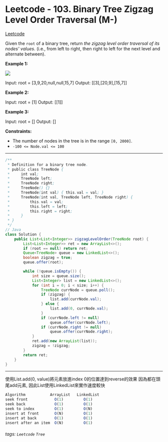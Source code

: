 # Leetcode - 103. Binary Tree Zigzag Level Order Traversal (M-)

[Leetcode](https://leetcode.com/problems/binary-tree-zigzag-level-order-traversal/description/)

Given the `root` of a binary tree, return _the zigzag level order traversal of its nodes' values_. (i.e., from left to right, then right to left for the next level and alternate between).

**Example 1:**

![](https://assets.leetcode.com/uploads/2021/02/19/tree1.jpg)

Input: root = [3,9,20,null,null,15,7]
Output: [[3],[20,9],[15,7]]

**Example 2:**

Input: root = [1]
Output: [[1]]

**Example 3:**

Input: root = []
Output: []

**Constraints:**

-   The number of nodes in the tree is in the range `[0, 2000]`.
-   `-100 <= Node.val <= 100`

---

```java
/**
 * Definition for a binary tree node.
 * public class TreeNode {
 *     int val;
 *     TreeNode left;
 *     TreeNode right;
 *     TreeNode() {}
 *     TreeNode(int val) { this.val = val; }
 *     TreeNode(int val, TreeNode left, TreeNode right) {
 *         this.val = val;
 *         this.left = left;
 *         this.right = right;
 *     }
 * }
 */
// Java
class Solution {
    public List<List<Integer>> zigzagLevelOrder(TreeNode root) {
        List<List<Integer>> ret = new ArrayList<>();
        if (root == null) return ret;
        Queue<TreeNode> queue = new LinkedList<>();
        boolean zigzag = true;
        queue.offer(root);

        while (!queue.isEmpty()) {
            int size = queue.size();
            List<Integer> list = new LinkedList<>();
            for (int i = 0; i < size; i++) {
                TreeNode currNode = queue.poll();
                if (zigzag) {
                    list.add(currNode.val);
                } else {
                    list.add(0, currNode.val);
                }
                if (currNode.left != null) 
                    queue.offer(currNode.left);
                if (currNode.right != null) 
                    queue.offer(currNode.right);
            }
            ret.add(new ArrayList(list));
            zigzag = !zigzag;
        }
        return ret;
    }
}
```
---

使用List.add(0, value)將元素放進index 0的位置達到reverse的效果
因為都在頭尾add元素, 因此List使用LinkedList來實作速度較快
```javascript
Algorithm           ArrayList   LinkedList
seek front            O(1)         O(1)
seek back             O(1)         O(1)
seek to index         O(1)         O(N)
insert at front       O(N)         O(1)
insert at back        O(1)         O(1)
insert after an item  O(N)         O(1)
```


###### tags: `Leetcode` `Tree`
